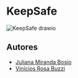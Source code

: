 # KeepSafe
![KeepSafe drawio](https://github.com/julianamirbosio/KeepSafe/assets/128743881/96368ba4-43c4-4e7d-a744-1f5d304cfcb9)


## Autores
- [Juliana Miranda Bosio](https://github.com/julianamirbosio)
- [Vinícios Rosa Buzzi](https://github.com/buzziologia)
